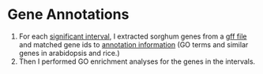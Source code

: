 # Gene Annotations
1) For each [significant interval](SignificantIntervals.csv), I extracted sorghum genes from a [gff file](Sbicolor_454_Chr03_gene.gff3) and matched gene ids to [annotation information](Sbicolor_454_v3.1.1.annotation_info.txt) (GO terms and similar genes in arabidopsis and rice.)
2) Then I performed GO enrichment analyses for the genes in the intervals.
